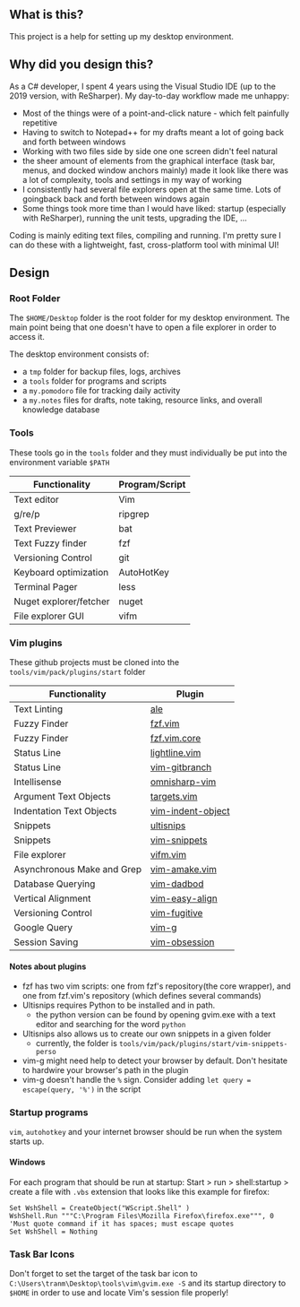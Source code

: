 ## What is this? ##
This project is a help for setting up my desktop environment.

## Why did you design this? ##
As a C# developer, I spent 4 years using the Visual Studio IDE (up to the 2019 version, with ReSharper). My day-to-day workflow made me unhappy:
* Most of the things were of a point-and-click nature - which felt painfully repetitive
* Having to switch to Notepad++ for my drafts meant a lot of going back and forth between windows
* Working with two files side by side one one screen didn't feel natural
* the sheer amount of elements from the graphical interface (task bar, menus, and docked window anchors mainly) made it look like there was a lot of complexity, tools and settings in my way of working
* I consistently had several file explorers open at the same time. Lots of goingback back and forth between windows again
* Some things took more time than I would have liked: startup (especially with ReSharper), running the unit tests, upgrading the IDE, ...

Coding is mainly editing text files, compiling and running. I'm pretty sure I can do these with a lightweight, fast, cross-platform tool with minimal UI!

## Design ##

### Root Folder ###

The `$HOME/Desktop` folder is the root folder for my desktop environment. The main point being that one doesn't have to open a file explorer in order to access it.

The desktop environment consists of:
* a `tmp` folder for backup files, logs, archives
* a `tools` folder for programs and scripts
* a `my.pomodoro` file for tracking daily activity
* a `my.notes` files for drafts, note taking, resource links, and overall knowledge database

### Tools ###

These tools go in the `tools` folder and they must individually be put into the environment variable `$PATH`


| Functionality          | Program/Script |
| ---------------        | -------        |
| Text editor            | Vim            |
| g/re/p                 | ripgrep        |
| Text Previewer         | bat            |
| Text Fuzzy finder      | fzf            |
| Versioning Control     | git            |
| Keyboard optimization  | AutoHotKey     |
| Terminal Pager         | less           |
| Nuget explorer/fetcher | nuget          |
| File explorer GUI      | vifm           |

### Vim plugins ###

These github projects must be cloned into the `tools/vim/pack/plugins/start` folder

| Functionality              | Plugin                                                                     |
| ---------------            | -------                                                                    |
| Text Linting               | [ale](https://github.com/dense-analysis/ale)                               |
| Fuzzy Finder               | [fzf.vim](https://github.com/junegunn/fzf.vim)                             |
| Fuzzy Finder               | [fzf.vim.core](https://github.com/junegunn/fzf/blob/master/plugin/fzf.vim) |
| Status Line                | [lightline.vim](https://github.com/itchyny/lightline.vim)                  |
| Status Line                | [vim-gitbranch](https://github.com/itchyny/vim-gitbranch)                  |
| Intellisense               | [omnisharp-vim](https://github.com/OmniSharp/omnisharp-vim)                |
| Argument Text Objects      | [targets.vim](https://github.com/wellle/targets.vim)                       |
| Indentation Text Objects   | [vim-indent-object](https://github.com/michaeljsmith/vim-indent-object)    |
| Snippets                   | [ultisnips](https://github.com/SirVer/ultisnips)                           |
| Snippets                   | [vim-snippets](https://github.com/honza/vim-snippets)                      |
| File explorer              | [vifm.vim](https://github.com/vifm/vifm.vim)                               |
| Asynchronous Make and Grep | [vim-amake.vim](https://github.com/edkolev/vim-amake)                      |
| Database Querying          | [vim-dadbod](https://github.com/tpope/vim-dadbod)                          |
| Vertical Alignment         | [vim-easy-align](https://github.com/junegunn/vim-easy-align)               |
| Versioning Control         | [vim-fugitive](https://github.com/tpope/vim-fugitive)                      |
| Google Query               | [vim-g](https://github.com/szw/vim-g)                                      |
| Session Saving             | [vim-obsession](https://github.com/tpope/vim-obsession)                    |

#### Notes about plugins ####

* fzf has two vim scripts: one from fzf's repository(the core wrapper), and one from fzf.vim's repository (which defines several commands)
* Ultisnips requires Python to be installed and in path.
	* the python version can be found by opening gvim.exe with a text editor and searching for the word `python`
* Ultisnips also allows us to create our own snippets in a given folder
	* currently, the folder is `tools/vim/pack/plugins/start/vim-snippets-perso`
* vim-g might need help to detect your browser by default. Don't hesitate to hardwire your browser's path in the plugin
* vim-g doesn't handle the `%` sign. Consider adding `let query = escape(query, '%')` in the script


### Startup programs ###

`vim`, `autohotkey` and your internet browser should be run when the system starts up.

#### Windows ####
For each program that should be run at startup:
Start > run > shell:startup > create a file with `.vbs` extension that looks like this example for firefox:

```vbs
Set WshShell = CreateObject("WScript.Shell" )
WshShell.Run """C:\Program Files\Mozilla Firefox\firefox.exe""", 0 'Must quote command if it has spaces; must escape quotes
Set WshShell = Nothing
```

### Task Bar Icons ###

Don't forget to set the target of the task bar icon to `C:\Users\tranm\Desktop\tools\vim\gvim.exe -S` and its startup directory to `$HOME` in order to use and locate Vim's session file properly!
